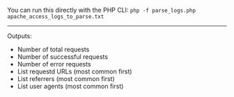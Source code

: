 You can run this directly with the PHP CLI:
`php -f parse_logs.php apache_access_logs_to_parse.txt`

***

Outputs:
* Number of total requests
* Number of successful requests
* Number of error requests
* List requestd URLs (most common first)
* List referrers (most common first)
* List user agents (most common first)